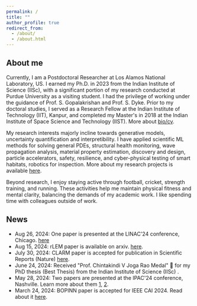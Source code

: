 ```yaml
---
permalink: /
title: ""
author_profile: true
redirect_from: 
  - /about/
  - /about.html
---
```

## About me
Currently, I am a Postdoctoral Researcher at Los Alamos National Laboratory, US. I earned my Ph.D. in 2023 from the Indian Institute of Science (IISc), with a significant portion of my research conducted at Purdue University as a visiting student. I had the privilege of working under the guidance of Prof. S. Gopalakrishan and Prof. S. Dyke. Prior to my doctoral studies, I served as a Research Fellow at the Indian Institute of Technology (IIT), Kanpur, and completed my Master's in 2018 at the Indian Institute of Space Science and Technology (IIST). More about [bio/cv](https://mahindrautela.github.io/bio/).

My research interests majorly incline towards generative models, uncertainty quantification and interpretibility. I have applied scientific ML methods for solving general PDEs, structural health monitoring, wave propagation analysis, material property estimation, discovery and design, particle accelerators, safety, resilience, and cyber-physical testing of smart habitats, robotics for inspection. More about my research projects is available [here](https://mahindrautela.github.io/research/).

Beyond research, I enjoy staying active through football, cricket, strength training, and running. These activities help me maintain physical fitness and mental clarity, balancing the demands of my academic work. I like spending time with colleagues outside of work.

## News
* Aug 26, 2024: One paper is presented at the LINAC'24 conference, Chicago. [here](https://meow.elettra.eu/71/pdf/MOPB090.pdf)
* Aug 15, 2024: rLEM paper is available on arxiv. [here](https://arxiv.org/abs/2408.07847).
* July 30, 2024: CLARM paper is accepted for publication in Scientific Reports (Nature) [here](https://www.nature.com/articles/s41598-024-68944-0).
* June 24, 2024: Received "Prof. Chintakindi V Joga Rao Medal" 🏅 for my PhD thesis (Best Thesis) from the Indian Institute of Science (IISc) .
* May 28, 2024: Two papers are presented at the IPAC'24 conference, Nashville. Learn more about them [1](https://arxiv.org/abs/2406.01535), [2](https://arxiv.org/abs/2406.01532).
* March 24, 2024: BOPINN paper is accepted for IEEE CAI 2024. Read about it [here](https://arxiv.org/abs/2312.14064).
